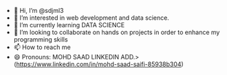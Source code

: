 - 👋 Hi, I’m @sdjml3
- 👀 I’m interested in web development and data science.
- 🌱 I’m currently learning DATA SCIENCE
- 💞️ I’m looking to collaborate on hands on projects in order to enhance my programming skills
- 📫 How to reach me 
- 😄 Pronouns: MOHD SAAD LINKEDIN ADD.> (https://www.linkedin.com/in/mohd-saad-saifi-85938b304)

<!---
sdjml3/sdjml3 is a ✨ special ✨ repository because its `README.md` (this file) appears on your GitHub profile.
You can click the Preview link to take a look at your changes.
--->
